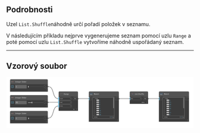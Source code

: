## Podrobnosti
Uzel `List.Shuffle`náhodně určí pořadí položek v seznamu.

V následujícím příkladu nejprve vygenerujeme seznam pomocí uzlu `Range` a poté pomocí uzlu `List.Shuffle` vytvoříme náhodně uspořádaný seznam.
___
## Vzorový soubor

![List.Shuffle](./DSCore.List.Shuffle(list)_img.jpg)

